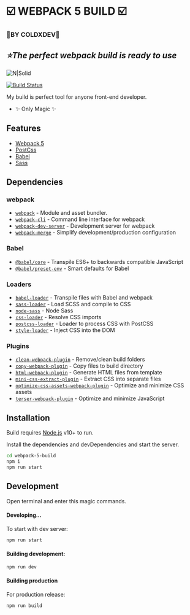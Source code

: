 # ☑️ WEBPACK 5 BUILD ☑️
### 🔸BY COLDXDEV🔸
## _⭐The perfect webpack build is ready to use_

![N|Solid](https://i.ibb.co/CwqsfdN/webpack.png)

[![Build Status](https://travis-ci.org/joemccann/dillinger.svg?branch=master)](https://travis-ci.org/joemccann/dillinger)

My build is perfect tool for anyone front-end developer.


- ✨  Only Magic ✨

## Features

- [Webpack 5](https://webpack.js.org/)
- [PostCss](https://postcss.org/)  
- [Babel](https://babeljs.io/)
- [Sass](https://sass-lang.com/)



## Dependencies

### webpack

- [`webpack`](https://github.com/webpack/webpack) - Module and asset bundler.
- [`webpack-cli`](https://github.com/webpack/webpack-cli) - Command line interface for webpack
- [`webpack-dev-server`](https://github.com/webpack/webpack-dev-server) - Development server for webpack
- [`webpack-merge`](https://github.com/survivejs/webpack-merge) - Simplify development/production configuration

### Babel

- [`@babel/core`](https://www.npmjs.com/package/@babel/core) - Transpile ES6+ to backwards compatible JavaScript
- [`@babel/preset-env`](https://babeljs.io/docs/en/babel-preset-env) - Smart defaults for Babel

### Loaders

- [`babel-loader`](https://webpack.js.org/loaders/babel-loader/) - Transpile files with Babel and webpack
- [`sass-loader`](https://webpack.js.org/loaders/sass-loader/) - Load SCSS and compile to CSS
- [`node-sass`](https://github.com/sass/node-sass) - Node Sass
- [`css-loader`](https://webpack.js.org/loaders/css-loader/) - Resolve CSS imports
- [`postcss-loader`](https://webpack.js.org/loaders/postcss-loader/) - Loader to process CSS with PostCSS
- [`style-loader`](https://webpack.js.org/loaders/style-loader/) - Inject CSS into the DOM

### Plugins

- [`clean-webpack-plugin`](https://github.com/johnagan/clean-webpack-plugin) - Remove/clean build folders
- [`copy-webpack-plugin`](https://github.com/webpack-contrib/copy-webpack-plugin) - Copy files to build directory
- [`html-webpack-plugin`](https://github.com/jantimon/html-webpack-plugin) - Generate HTML files from template
- [`mini-css-extract-plugin`](https://github.com/webpack-contrib/mini-css-extract-plugin) - Extract CSS into separate files
- [`optimize-css-assets-webpack-plugin`](https://github.com/NMFR/optimize-css-assets-webpack-plugin) - Optimize and minimize CSS assets
- [`terser-webpack-plugin`](https://github.com/webpack-contrib/terser-webpack-plugin) - Optimize and minimize JavaScript

## Installation

Build requires [Node.js](https://nodejs.org/) v10+ to run.

Install the dependencies and devDependencies and start the server.

```sh
cd webpack-5-build
npm i
npm run start
```

## Development

Open terminal and enter this magic commands.


#### Developing...

To start with dev server:

```sh
npm run start
```

#### Building development:

```sh
npm run dev
```


#### Building production

For production release:

```sh
npm run build
```


